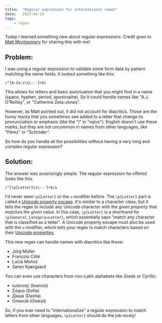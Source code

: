 ```yaml
---
title:  "Regular expression for international names"
date:   2023-04-14
tags:
    - regex
---
```


Today I learned something new about regular expressions. Credit goes to [Matt Montgomery](https://github.com/mattmontgomery) for sharing this with me!

## Problem:

I was using a regular expression to validate some form data by pattern matching the name fields. It looked something like this:

```
/^[A-Za-z\s\-.']+$/
```

This allows for letters and basic punctuation that you might find in a name (space, hyphen, period, apostrophe). So it could handle names like "A.J. O'Reilley", or "Catherine Zeta-Jones".

However, as Matt pointed out, it did not account for diacritics. Those are the funny marks that you sometimes see added to a letter that change its pronunciation or emphasis (like the "ï" in "naïve"). English doesn't use these marks, but they are not uncommon in names from other languages, like "Pérez" or "Schröder".

So how do you handle all the possibilities without having a very long and complex regular expression?

## Solution:

The answer was surprisingly simple. The regular expression he offered looks like this:

```
/^[\p{Letter}\s\-.']+$/u
```

I'd never seen `\p{Letter}` or the `u` modifier before. The `\p{Letter}` part is called a [Unicode property escape](https://developer.mozilla.org/en-US/docs/Web/JavaScript/Guide/Regular_expressions/Unicode_property_escapes). It's similar to a character class, but it tells the regex to include any Unicode character with the _given property_ that _matches the given value_. In this case, `\p{Letter}` is a shorthand for `\p{General_Category=Letter}`, which essentially says "match any character that is classified as a letter". A Unicode property escape must also be used with the `u` modifier, which tells your regex to match characters based on their [Unicode properties](https://www.unicode.org/reports/tr44/#Properties).

This new regex can handle names with diacritics like these:

- Jörg Müller
- François Côté
- Lucía Muñoz
- Søren Kjærgaard

You can even use characters from non-Latin alphabets like Greek or Cyrillic:

- Ιωάννης (Ioannis)
- Σόφια (Sofia)
- Даша (Dasha)
- Олексій (Oleksii)

So, if you ever need to "internationalize" a regular expression to match letters from other languages, `\p{Letter}` should do the job nicely!

